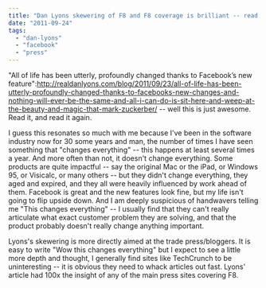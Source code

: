 ```yaml
---
title: "Dan Lyons skewering of F8 and F8 coverage is brilliant -- read it and read it again."
date: "2011-09-24"
tags: 
  - "dan-lyons"
  - "facebook"
  - "press"
---
```


"All of life has been utterly, profoundly changed thanks to Facebook’s new feature":http://realdanlyons.com/blog/2011/09/23/all-of-life-has-been-utterly-profoundly-changed-thanks-to-facebooks-new-changes-and-nothing-will-ever-be-the-same-and-all-i-can-do-is-sit-here-and-weep-at-the-beauty-and-magic-that-mark-zuckerber/ -- well this is just awesome. Read it, and read it again.

I guess this resonates so much with me because I've been in the software industry now for 30 some years and man, the number of times I have seen something that "changes everything" -- this happens at least several times a year. And more often than not, it doesn't change everything. Some products are quite impactful -- say the original Mac or the iPad, or Windows 95, or Visicalc, or many others -- but they didn't change everything, they aged and expired, and they all were heavily influenced by work ahead of them. Facebook is great and the new features look fine, but my life isn't going to flip upside down. And I am deeply suspicious of handwavers telling me "This changes everything" -- I usually find that they can't really articulate what exact customer problem they are solving, and that the product probably doesn't really change anything important.

Lyons's skewering is more directly aimed at the trade press/bloggers. It is easy to write "Wow this changes everything" but I expect to see a little more depth and thought, I generally find sites like TechCrunch to be uninteresting -- it is obvious they need to whack articles out fast. Lyons' article had 100x the insight of any of the main press sites covering F8.
